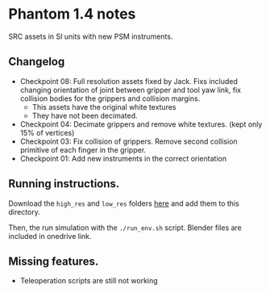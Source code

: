 # Phantom 1.4 notes
SRC assets in SI units with new PSM instruments.

## Changelog

- Checkpoint 08: Full resolution assets fixed by Jack. Fixs included changing orientation of joint between gripper and tool yaw link, fix collision bodies for the grippers and collision margins.
    - This assets have the original white textures
    - They have not been decimated.
- Checkpoint 04: Decimate grippers and remove white textures. (kept only 15% of vertices)
- Checkpoint 03: Fix collision of grippers. Remove second collision primitive of each finger in the gripper.
- Checkpoint 01: Add new instruments in the correct orientation

## Running instructions.

Download the `high_res` and `low_res` folders 
[here](https://livejohnshopkins.sharepoint.com/:f:/r/sites/Surgicalroboticschallenge/Shared%20Documents/General/AMBF_assets/3d_med?csf=1&web=1&e=UfgpFX) and add them to this directory.

Then, the run simulation with the `./run_env.sh` script. Blender files are included in onedrive link.

## Missing features.

* Teleoperation scripts are still not working
